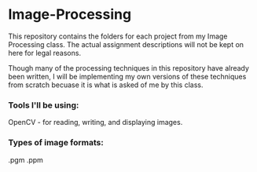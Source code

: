 # Image-Processing
This repository contains the folders for each project from my Image Processing class. The actual assignment descriptions will not be kept on here for legal reasons.

Though many of the processing techniques in this repository have already been written, I will be implementing my own versions of these techniques from scratch becuase it is what is asked of me by this class.

### Tools I'll be using:
OpenCV - for reading, writing, and displaying images.

### Types of image formats:
.pgm
.ppm
